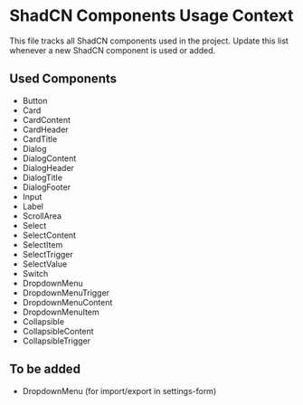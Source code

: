 # ShadCN Components Usage Context

This file tracks all ShadCN components used in the project. Update this list whenever a new ShadCN component is used or added.

## Used Components

- Button
- Card
- CardContent
- CardHeader
- CardTitle
- Dialog
- DialogContent
- DialogHeader
- DialogTitle
- DialogFooter
- Input
- Label
- ScrollArea
- Select
- SelectContent
- SelectItem
- SelectTrigger
- SelectValue
- Switch
- DropdownMenu
- DropdownMenuTrigger
- DropdownMenuContent
- DropdownMenuItem
- Collapsible
- CollapsibleContent
- CollapsibleTrigger

## To be added
- DropdownMenu (for import/export in settings-form)